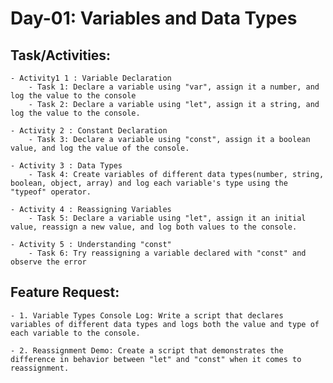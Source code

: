 # Day-01: Variables and Data Types

## Task/Activities:

    - Activity1 1 : Variable Declaration
        - Task 1: Declare a variable using "var", assign it a number, and log the value to the console
        - Task 2: Declare a variable using "let", assign it a string, and log the value to the console.

    - Activity 2 : Constant Declaration
        - Task 3: Declare a variable using "const", assign it a boolean value, and log the value of the console.

    - Activity 3 : Data Types
        - Task 4: Create variables of different data types(number, string, boolean, object, array) and log each variable's type using the "typeof" operator.

    - Activity 4 : Reassigning Variables
        - Task 5: Declare a variable using "let", assign it an initial value, reassign a new value, and log both values to the console.

    - Activity 5 : Understanding "const"
        - Task 6: Try reassigning a variable declared with "const" and observe the error

## Feature Request:

    - 1. Variable Types Console Log: Write a script that declares variables of different data types and logs both the value and type of each variable to the console.

    - 2. Reassignment Demo: Create a script that demonstrates the difference in behavior between "let" and "const" when it comes to reassignment.

